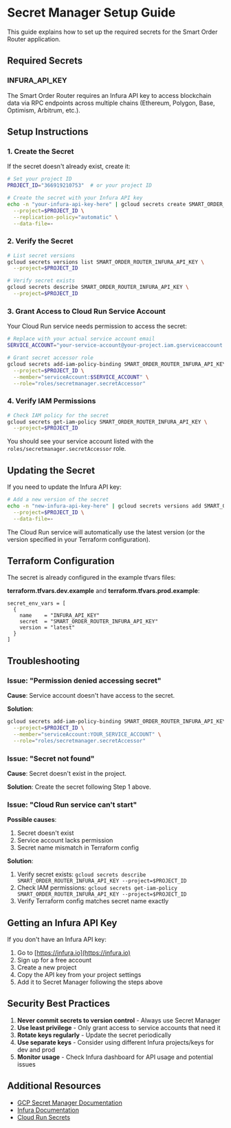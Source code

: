 # Secret Manager Setup Guide

This guide explains how to set up the required secrets for the Smart Order Router application.

## Required Secrets

### INFURA_API_KEY

The Smart Order Router requires an Infura API key to access blockchain data via RPC endpoints across multiple chains (Ethereum, Polygon, Base, Optimism, Arbitrum, etc.).

## Setup Instructions

### 1. Create the Secret

If the secret doesn't already exist, create it:

```bash
# Set your project ID
PROJECT_ID="366919210753"  # or your project ID

# Create the secret with your Infura API key
echo -n "your-infura-api-key-here" | gcloud secrets create SMART_ORDER_ROUTER_INFURA_API_KEY \
  --project=$PROJECT_ID \
  --replication-policy="automatic" \
  --data-file=-
```

### 2. Verify the Secret

```bash
# List secret versions
gcloud secrets versions list SMART_ORDER_ROUTER_INFURA_API_KEY \
  --project=$PROJECT_ID

# Verify secret exists
gcloud secrets describe SMART_ORDER_ROUTER_INFURA_API_KEY \
  --project=$PROJECT_ID
```

### 3. Grant Access to Cloud Run Service Account

Your Cloud Run service needs permission to access the secret:

```bash
# Replace with your actual service account email
SERVICE_ACCOUNT="your-service-account@your-project.iam.gserviceaccount.com"

# Grant secret accessor role
gcloud secrets add-iam-policy-binding SMART_ORDER_ROUTER_INFURA_API_KEY \
  --project=$PROJECT_ID \
  --member="serviceAccount:$SERVICE_ACCOUNT" \
  --role="roles/secretmanager.secretAccessor"
```

### 4. Verify IAM Permissions

```bash
# Check IAM policy for the secret
gcloud secrets get-iam-policy SMART_ORDER_ROUTER_INFURA_API_KEY \
  --project=$PROJECT_ID
```

You should see your service account listed with the `roles/secretmanager.secretAccessor` role.

## Updating the Secret

If you need to update the Infura API key:

```bash
# Add a new version of the secret
echo -n "new-infura-api-key-here" | gcloud secrets versions add SMART_ORDER_ROUTER_INFURA_API_KEY \
  --project=$PROJECT_ID \
  --data-file=-
```

The Cloud Run service will automatically use the latest version (or the version specified in your Terraform configuration).

## Terraform Configuration

The secret is already configured in the example tfvars files:

**terraform.tfvars.dev.example** and **terraform.tfvars.prod.example**:
```hcl
secret_env_vars = [
  {
    name    = "INFURA_API_KEY"
    secret  = "SMART_ORDER_ROUTER_INFURA_API_KEY"
    version = "latest"
  }
]
```

## Troubleshooting

### Issue: "Permission denied accessing secret"

**Cause**: Service account doesn't have access to the secret.

**Solution**: 
```bash
gcloud secrets add-iam-policy-binding SMART_ORDER_ROUTER_INFURA_API_KEY \
  --project=$PROJECT_ID \
  --member="serviceAccount:YOUR_SERVICE_ACCOUNT" \
  --role="roles/secretmanager.secretAccessor"
```

### Issue: "Secret not found"

**Cause**: Secret doesn't exist in the project.

**Solution**: Create the secret following Step 1 above.

### Issue: "Cloud Run service can't start"

**Possible causes**:
1. Secret doesn't exist
2. Service account lacks permission
3. Secret name mismatch in Terraform config

**Solution**: 
1. Verify secret exists: `gcloud secrets describe SMART_ORDER_ROUTER_INFURA_API_KEY --project=$PROJECT_ID`
2. Check IAM permissions: `gcloud secrets get-iam-policy SMART_ORDER_ROUTER_INFURA_API_KEY --project=$PROJECT_ID`
3. Verify Terraform config matches secret name exactly

## Getting an Infura API Key

If you don't have an Infura API key:

1. Go to [https://infura.io](https://infura.io)
2. Sign up for a free account
3. Create a new project
4. Copy the API key from your project settings
5. Add it to Secret Manager following the steps above

## Security Best Practices

1. **Never commit secrets to version control** - Always use Secret Manager
2. **Use least privilege** - Only grant access to service accounts that need it
3. **Rotate keys regularly** - Update the secret periodically
4. **Use separate keys** - Consider using different Infura projects/keys for dev and prod
5. **Monitor usage** - Check Infura dashboard for API usage and potential issues

## Additional Resources

- [GCP Secret Manager Documentation](https://cloud.google.com/secret-manager/docs)
- [Infura Documentation](https://docs.infura.io/)
- [Cloud Run Secrets](https://cloud.google.com/run/docs/configuring/secrets)

